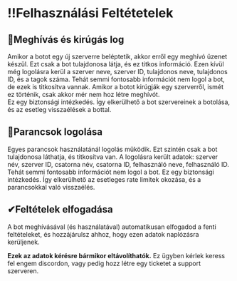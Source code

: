 # ‼Felhasználási Feltétetelek

## 🔎Meghívás és kirúgás log
Amikor a botot egy új szerverre beléptetik, akkor erről egy meghívó üzenet készül. Ezt csak a bot tulajdonosa látja, és ez titkos információ. 
Ezen kívül még logolásra kerül a szerver neve, szerver ID, tulajdonos neve, tulajdonos ID, és a tagok száma. 
Tehát semmi fontosabb információt nem logol a bot, de ezek is titkosítva vannak. 
Amikor a botot kirúgják egy szerverről, ismét ez történik, csak akkor mér nem hoz létre meghívót.<br>
Ez egy biztonsági intézkedés. Így elkerülhető a bot szervereinek a botolása, és az esetleg visszaélések a bottal. <br>

## 🔎Parancsok logolása
Egyes parancsok használatánál logolás müködik. Ezt szintén csak a bot tulajdonosa láthatja, és titkosítva van. 
A logolásra került adatok: szerver név, szerver ID, csatorna név, csatorna ID, felhasználó neve, felhasználó ID.
Tehát semmi fontosabb információt nem logol a bot.
Ez egy biztonsági intézkedés. Így elkerülhető az esetleges rate limitek okozása, és a parancsokkal való visszaélés.

## ✔Feltételek elfogadása
A bot meghívásával (és használatával) automatikusan elfogadod a fenti feltételeket, és hozzájárulsz ahhoz, hogy ezen adatok naplózásra kerüljenek.<br>

**Ezek az adatok kérésre bármikor eltávolíthatók.**
Ez ügyben kérlek keress fel engem discordon, vagy pedig hozz létre egy ticketet a support szerveren.

